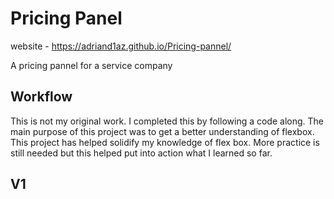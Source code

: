 # Pricing Panel
website - https://adriand1az.github.io/Pricing-pannel/

A pricing pannel for a service company

## Workflow
This is not my original work. I completed this by following a code along. The main purpose of this project was to get a better understanding of flexbox. This project has helped solidify my knowledge of flex box. More practice is still needed but this helped put into action what I learned so far.

## V1
